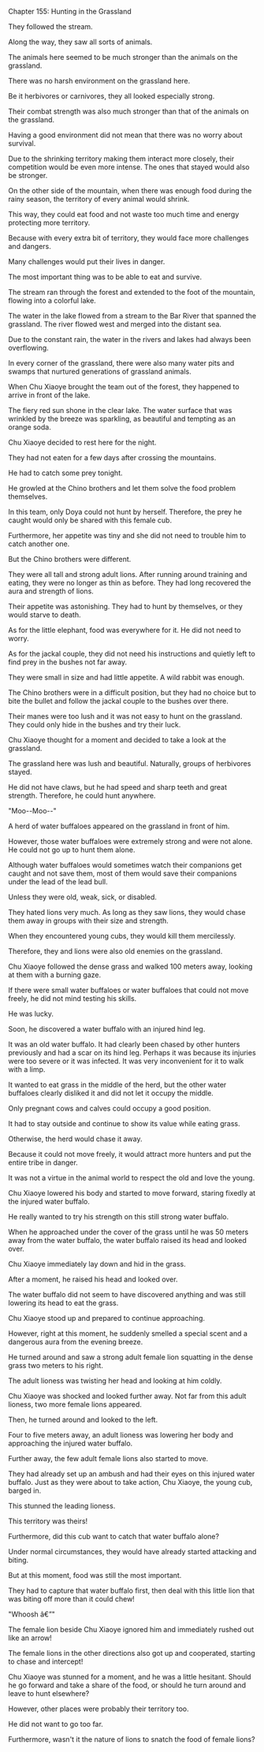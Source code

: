 Chapter 155: Hunting in the Grassland

They followed the stream.

Along the way, they saw all sorts of animals.

The animals here seemed to be much stronger than the animals on the grassland.

There was no harsh environment on the grassland here.

Be it herbivores or carnivores, they all looked especially strong.

Their combat strength was also much stronger than that of the animals on the grassland.

Having a good environment did not mean that there was no worry about survival.

Due to the shrinking territory making them interact more closely, their competition would be even more intense. The ones that stayed would also be stronger.

On the other side of the mountain, when there was enough food during the rainy season, the territory of every animal would shrink.

This way, they could eat food and not waste too much time and energy protecting more territory.

Because with every extra bit of territory, they would face more challenges and dangers.

Many challenges would put their lives in danger.

The most important thing was to be able to eat and survive.

The stream ran through the forest and extended to the foot of the mountain, flowing into a colorful lake.

The water in the lake flowed from a stream to the Bar River that spanned the grassland. The river flowed west and merged into the distant sea.

Due to the constant rain, the water in the rivers and lakes had always been overflowing.

In every corner of the grassland, there were also many water pits and swamps that nurtured generations of grassland animals.

When Chu Xiaoye brought the team out of the forest, they happened to arrive in front of the lake.

The fiery red sun shone in the clear lake. The water surface that was wrinkled by the breeze was sparkling, as beautiful and tempting as an orange soda.

Chu Xiaoye decided to rest here for the night.

They had not eaten for a few days after crossing the mountains.

He had to catch some prey tonight.

He growled at the Chino brothers and let them solve the food problem themselves.

In this team, only Doya could not hunt by herself. Therefore, the prey he caught would only be shared with this female cub.

Furthermore, her appetite was tiny and she did not need to trouble him to catch another one.

But the Chino brothers were different.

They were all tall and strong adult lions. After running around training and eating, they were no longer as thin as before. They had long recovered the aura and strength of lions.

Their appetite was astonishing. They had to hunt by themselves, or they would starve to death.

As for the little elephant, food was everywhere for it. He did not need to worry.

As for the jackal couple, they did not need his instructions and quietly left to find prey in the bushes not far away.

They were small in size and had little appetite. A wild rabbit was enough.

The Chino brothers were in a difficult position, but they had no choice but to bite the bullet and follow the jackal couple to the bushes over there.

Their manes were too lush and it was not easy to hunt on the grassland. They could only hide in the bushes and try their luck.

Chu Xiaoye thought for a moment and decided to take a look at the grassland.

The grassland here was lush and beautiful. Naturally, groups of herbivores stayed.

He did not have claws, but he had speed and sharp teeth and great strength. Therefore, he could hunt anywhere.

"Moo--Moo--"

A herd of water buffaloes appeared on the grassland in front of him.

However, those water buffaloes were extremely strong and were not alone. He could not go up to hunt them alone.

Although water buffaloes would sometimes watch their companions get caught and not save them, most of them would save their companions under the lead of the lead bull.

Unless they were old, weak, sick, or disabled.

They hated lions very much. As long as they saw lions, they would chase them away in groups with their size and strength.

When they encountered young cubs, they would kill them mercilessly.

Therefore, they and lions were also old enemies on the grassland.

Chu Xiaoye followed the dense grass and walked 100 meters away, looking at them with a burning gaze.

If there were small water buffaloes or water buffaloes that could not move freely, he did not mind testing his skills.

He was lucky.

Soon, he discovered a water buffalo with an injured hind leg.

It was an old water buffalo. It had clearly been chased by other hunters previously and had a scar on its hind leg. Perhaps it was because its injuries were too severe or it was infected. It was very inconvenient for it to walk with a limp.

It wanted to eat grass in the middle of the herd, but the other water buffaloes clearly disliked it and did not let it occupy the middle.

Only pregnant cows and calves could occupy a good position.

It had to stay outside and continue to show its value while eating grass.

Otherwise, the herd would chase it away.

Because it could not move freely, it would attract more hunters and put the entire tribe in danger.

It was not a virtue in the animal world to respect the old and love the young.

Chu Xiaoye lowered his body and started to move forward, staring fixedly at the injured water buffalo.

He really wanted to try his strength on this still strong water buffalo.

When he approached under the cover of the grass until he was 50 meters away from the water buffalo, the water buffalo raised its head and looked over.

Chu Xiaoye immediately lay down and hid in the grass.

After a moment, he raised his head and looked over.

The water buffalo did not seem to have discovered anything and was still lowering its head to eat the grass.

Chu Xiaoye stood up and prepared to continue approaching.

However, right at this moment, he suddenly smelled a special scent and a dangerous aura from the evening breeze.

He turned around and saw a strong adult female lion squatting in the dense grass two meters to his right.

The adult lioness was twisting her head and looking at him coldly.

Chu Xiaoye was shocked and looked further away. Not far from this adult lioness, two more female lions appeared.

Then, he turned around and looked to the left.

Four to five meters away, an adult lioness was lowering her body and approaching the injured water buffalo.

Further away, the few adult female lions also started to move.

They had already set up an ambush and had their eyes on this injured water buffalo. Just as they were about to take action, Chu Xiaoye, the young cub, barged in.

This stunned the leading lioness.

This territory was theirs\!

Furthermore, did this cub want to catch that water buffalo alone?

Under normal circumstances, they would have already started attacking and biting.

But at this moment, food was still the most important.

They had to capture that water buffalo first, then deal with this little lion that was biting off more than it could chew\!

"Whoosh â€”"

The female lion beside Chu Xiaoye ignored him and immediately rushed out like an arrow\!

The female lions in the other directions also got up and cooperated, starting to chase and intercept\!

Chu Xiaoye was stunned for a moment, and he was a little hesitant. Should he go forward and take a share of the food, or should he turn around and leave to hunt elsewhere?

However, other places were probably their territory too.

He did not want to go too far.

Furthermore, wasn't it the nature of lions to snatch the food of female lions?